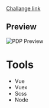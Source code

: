 [Challange link](https://www.frontendmentor.io/challenges/ecommerce-product-page-UPsZ9MJp6)

## Preview
![PDP Preview](https://github.com/demarche1/frontend-mentor-pdp/blob/master/preview/frontend-mentor-pdp.png)

# Tools

- Vue
- Vuex
- Scss
- Node
